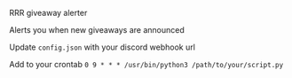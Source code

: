 RRR giveaway alerter

Alerts you when new giveaways are announced

Update `config.json` with your discord webhook url

Add to your crontab `0 9 * * * /usr/bin/python3 /path/to/your/script.py`
